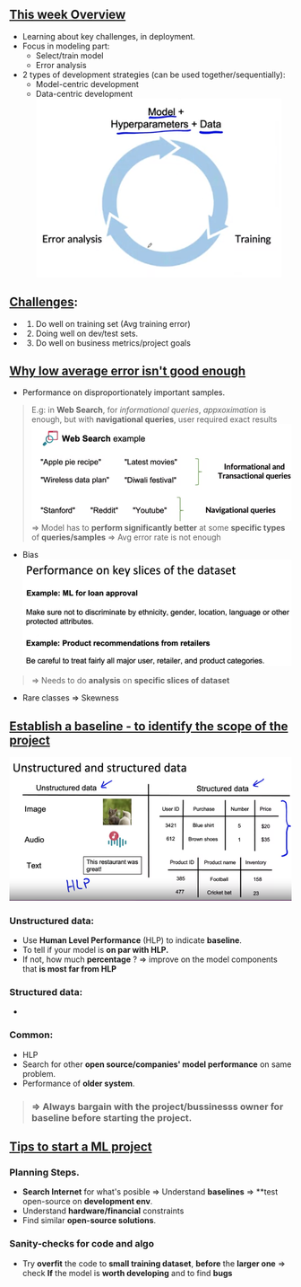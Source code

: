 ## [This week Overview][1]
- Learning about key challenges, in deployment.
- Focus in modeling part:
    - Select/train model
    - Error analysis
- 2 types of development strategies (can be used together/sequentially):
    - Model-centric development
    - Data-centric development
![Alt text](image.png)

## [Challenges][2]:
- 1. Do well on training set (Avg training error)
- 2. Doing well on dev/test sets.
- 3. Do well on business metrics/project goals

## [Why low average error isn't good enough][3]
- Performance on disproportionately important samples.
> E.g: in **Web Search**, for *informational queries*, *appxoximation* is enough, but with **navigational queries**, user required exact results
> ![Alt text](image-1.png)
> => Model has to **perform significantly better** at some **specific types** of **queries/samples**
> => Avg error rate is not enough

- Bias
![Alt text](image-2.png)
> => Needs to do **analysis** on **specific slices of dataset**

- Rare classes => Skewness

## [Establish a baseline - to identify the scope of the project][4]
![Alt text](image-3.png)
### Unstructured data:
- Use **Human Level Performance** (HLP) to indicate **baseline**.
- To tell if your model is **on par with HLP.**
- If not, how much **percentage** ? => improve on the model components that **is most far from HLP**

### Structured data:
- 
### Common:
- HLP
- Search for other **open source/companies' model performance** on same problem.
- Performance of **older system**.
> ### => Always bargain with the project/bussinesss owner for baseline before starting the project.

## [Tips to start a ML project][5]
### Planning Steps.
- **Search Internet** for what's posible => Understand **baselines** => **test open-source on **development env**.
- Understand **hardware/financial** constraints
- Find similar **open-source solutions**.

### **Sanity-checks** for code and algo
- Try **overfit** the code to **small training dataset**, **before** the **larger one**
    => check **If** the model is **worth developing** and to find **bugs**


[1]:https://www.coursera.org/learn/introduction-to-machine-learning-in-production/lecture/TrGYq/modeling-overview
[2]:https://www.coursera.org/learn/introduction-to-machine-learning-in-production/lecture/OFPbm/key-challenges
[3]:https://www.coursera.org/learn/introduction-to-machine-learning-in-production/lecture/0MLwJ/why-low-average-error-isn-t-good-enough
[4]:https://www.coursera.org/learn/introduction-to-machine-learning-in-production/lecture/KYu4T/establish-a-baseline
[5]:https://www.coursera.org/learn/introduction-to-machine-learning-in-production/lecture/1Qwxh/tips-for-getting-started